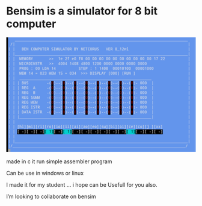 # Bensim is a simulator for 8 bit computer
![Bensim screemshot](22-04-11-13-29-35-433_deco.jpg)

made in c it run simple assembler program

Can be use in windows or linux 

I made it for my student ... i hope can be
Usefull for you also.


I’m looking to collaborate on bensim 


